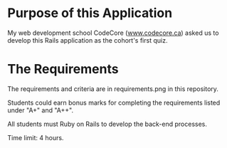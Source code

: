 # Purpose of this Application

My web development school CodeCore (www.codecore.ca) asked us to develop this Rails application as the cohort's first quiz.

# The Requirements

The requirements and criteria are in requirements.png in this repository.

Students could earn bonus marks for completing the requirements listed under "A+" and "A++".

All students must Ruby on Rails to develop the back-end processes.

Time limit: 4 hours.